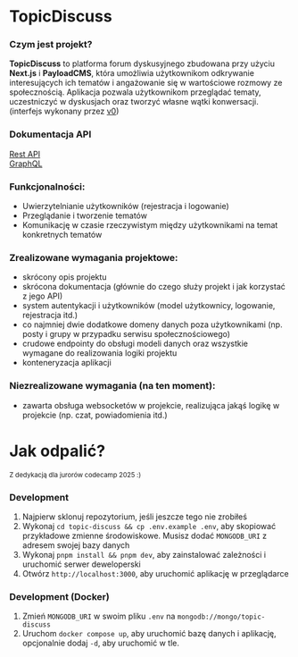 # TopicDiscuss

### Czym jest projekt?

**TopicDiscuss** to platforma forum dyskusyjnego zbudowana przy użyciu **Next.js** i **PayloadCMS**, która umożliwia użytkownikom odkrywanie interesujących ich tematów i angażowanie się w wartościowe rozmowy ze społecznością. Aplikacja pozwala użytkownikom przeglądać tematy, uczestniczyć w dyskusjach oraz tworzyć własne wątki konwersacji. (interfejs wykonany przez [v0](https://v0.dev/))

### Dokumentacja API

[Rest API](https://payloadcms.com/docs/rest-api/overview)<br />
[GraphQL](https://payloadcms.com/docs/graphql/overview)

### Funkcjonalności:

- Uwierzytelnianie użytkowników (rejestracja i logowanie)
- Przeglądanie i tworzenie tematów
- Komunikację w czasie rzeczywistym między użytkownikami na temat konkretnych tematów

### Zrealizowane wymagania projektowe:

- skrócony opis projektu
- skrócona dokumentacja (głównie do czego służy projekt i jak korzystać z jego API)
- system autentykacji i użytkowników (model użytkownicy, logowanie, rejestracja itd.)
- co najmniej dwie dodatkowe domeny danych poza użytkownikami (np. posty i grupy w przypadku serwisu społecznościowego)
- crudowe endpointy do obsługi modeli danych oraz wszystkie wymagane do realizowania logiki projektu
- konteneryzacja aplikacji

### Niezrealizowane wymagania (na ten moment):

- zawarta obsługa websocketów w projekcie, realizująca jakąś logikę w projekcie (np. czat, powiadomienia itd.)

# Jak odpalić?

<sub>Z dedykacją dla jurorów codecamp 2025 :)</sup>

### Development

1. Najpierw sklonuj repozytorium, jeśli jeszcze tego nie zrobiłeś
2. Wykonaj `cd topic-discuss && cp .env.example .env`, aby skopiować przykładowe zmienne środowiskowe. Musisz dodać `MONGODB_URI` z adresem swojej bazy danych
3. Wykonaj `pnpm install && pnpm dev`, aby zainstalować zależności i uruchomić serwer deweloperski
4. Otwórz `http://localhost:3000`, aby uruchomić aplikację w przeglądarce

### Development (Docker)

1. Zmień `MONGODB_URI` w swoim pliku `.env` na `mongodb://mongo/topic-discuss`
2. Uruchom `docker compose up`, aby uruchomić bazę danych i aplikację, opcjonalnie dodaj `-d`, aby uruchomić w tle.
